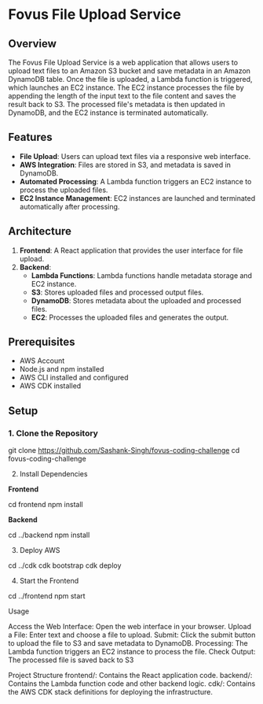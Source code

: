 # Fovus File Upload Service

## Overview

The Fovus File Upload Service is a web application that allows users to upload text files to an Amazon S3 bucket and save metadata in an Amazon DynamoDB table. Once the file is uploaded, a Lambda function is triggered, which launches an EC2 instance. The EC2 instance processes the file by appending the length of the input text to the file content and saves the result back to S3. The processed file's metadata is then updated in DynamoDB, and the EC2 instance is terminated automatically.

## Features

- **File Upload**: Users can upload text files via a responsive web interface.
- **AWS Integration**: Files are stored in S3, and metadata is saved in DynamoDB.
- **Automated Processing**: A Lambda function triggers an EC2 instance to process the uploaded files.
- **EC2 Instance Management**: EC2 instances are launched and terminated automatically after processing.

## Architecture

1. **Frontend**: A React application that provides the user interface for file upload.
2. **Backend**:
   - **Lambda Functions**: Lambda functions handle metadata storage and EC2 instance.
   - **S3**: Stores uploaded files and processed output files.
   - **DynamoDB**: Stores metadata about the uploaded and processed files.
   - **EC2**: Processes the uploaded files and generates the output.

## Prerequisites

- AWS Account
- Node.js and npm installed
- AWS CLI installed and configured
- AWS CDK installed

## Setup

### 1. Clone the Repository
git clone https://github.com/Sashank-Singh/fovus-coding-challenge
cd fovus-coding-challenge

2. Install Dependencies

**Frontend**

cd frontend
npm install

**Backend**

cd ../backend
npm install


3. Deploy AWS

cd ../cdk
cdk bootstrap
cdk deploy


4. Start the Frontend

cd ../frontend
npm start


Usage

Access the Web Interface: Open the web interface in your browser.
Upload a File: Enter text and choose a file to upload.
Submit: Click the submit button to upload the file to S3 and save metadata to DynamoDB.
Processing: The Lambda function triggers an EC2 instance to process the file.
Check Output: The processed file is saved back to S3 


Project Structure
frontend/: Contains the React application code.
backend/: Contains the Lambda function code and other backend logic.
cdk/: Contains the AWS CDK stack definitions for deploying the infrastructure.








